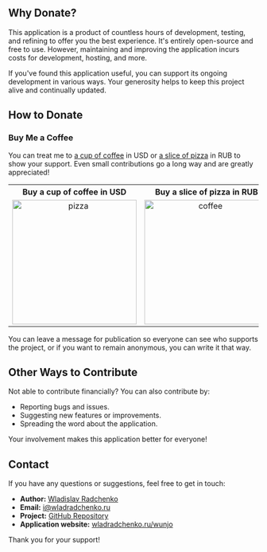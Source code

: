 ## Why Donate?

This application is a product of countless hours of development, testing, and refining to offer you the best experience. It's entirely open-source and free to use. However, maintaining and improving the application incurs costs for development, hosting, and more.

If you've found this application useful, you can support its ongoing development in various ways. Your generosity helps to keep this project alive and continually updated.

## How to Donate

### Buy Me a Coffee

You can treat me to [a cup of coffee](https://www.buymeacoffee.com/wladradchenko) in USD or [a slice of pizza](https://wladradchenko.ru/donat) in RUB to show your support. Even small contributions go a long way and are greatly appreciated!

<div align="center">
  <table>
  <tr>
    <th>Buy a cup of coffee in USD</th>
    <th>Buy a slice of pizza in RUB</th>
  </tr>
  <tr align="center">
    <td><img src="https://github.com/wladradchenko/wunjo.wladradchenko.ru/assets/56233697/bc6eefa2-705f-4307-89fd-85d96ec29917" alt="pizza" width="250" height="250"></td>
    <td><img src="https://github.com/wladradchenko/wunjo.wladradchenko.ru/assets/56233697/acc80acd-0e39-4476-88db-0a10f2098e25" alt="coffee" width="250" height="250"></td>
  </tr>
</table>
</div>

You can leave a message for publication so everyone can see who supports the project, or if you want to remain anonymous, you can write it that way.

<!-- DONAT -->

## Other Ways to Contribute

Not able to contribute financially? You can also contribute by:

- Reporting bugs and issues.
- Suggesting new features or improvements.
- Spreading the word about the application.

Your involvement makes this application better for everyone!

<!-- CONTACT -->
## Contact

If you have any questions or suggestions, feel free to get in touch:

- **Author:** [Wladislav Radchenko](https://github.com/wladradchenko/)
- **Email:** [i@wladradchenko.ru](mailto:i@wladradchenko.ru)
- **Project:** [GitHub Repository](https://github.com/wladradchenko/wunjo.wladradchenko.ru)
- **Application website:** [wladradchenko.ru/wunjo](https://wladradchenko.ru/wunjo)

Thank you for your support!